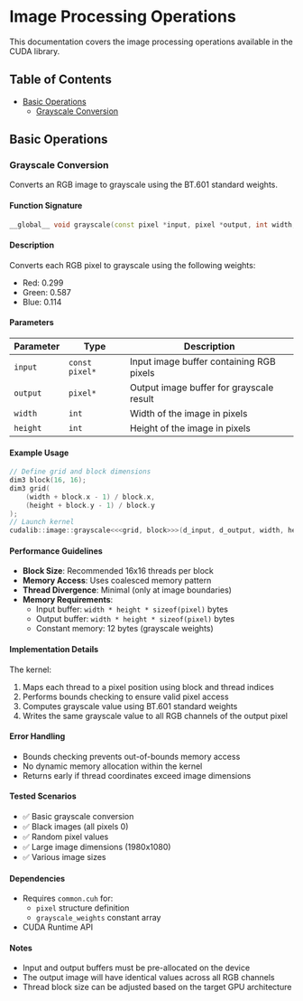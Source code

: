 # Image Processing Operations

This documentation covers the image processing operations available in the CUDA library.

## Table of Contents
- [Basic Operations](#basic-operations)
  - [Grayscale Conversion](#grayscale-conversion)

## Basic Operations

### Grayscale Conversion

Converts an RGB image to grayscale using the BT.601 standard weights.

#### Function Signature
```CPP
__global__ void grayscale(const pixel *input, pixel *output, int width, int height)
```

#### Description
Converts each RGB pixel to grayscale using the following weights:
- Red: 0.299
- Green: 0.587
- Blue: 0.114

#### Parameters
| Parameter | Type | Description |
|-----------|------|-------------|
| `input` | `const pixel*` | Input image buffer containing RGB pixels |
| `output` | `pixel*` | Output image buffer for grayscale result |
| `width` | `int` | Width of the image in pixels |
| `height` | `int` | Height of the image in pixels |

#### Example Usage
```CPP
// Define grid and block dimensions
dim3 block(16, 16);
dim3 grid(
    (width + block.x - 1) / block.x,
    (height + block.y - 1) / block.y
);
// Launch kernel
cudalib::image::grayscale<<<grid, block>>>(d_input, d_output, width, height);
```

#### Performance Guidelines
- **Block Size**: Recommended 16x16 threads per block
- **Memory Access**: Uses coalesced memory pattern
- **Thread Divergence**: Minimal (only at image boundaries)
- **Memory Requirements**:
  - Input buffer: `width * height * sizeof(pixel)` bytes
  - Output buffer: `width * height * sizeof(pixel)` bytes
  - Constant memory: 12 bytes (grayscale weights)

#### Implementation Details
The kernel:
1. Maps each thread to a pixel position using block and thread indices
2. Performs bounds checking to ensure valid pixel access
3. Computes grayscale value using BT.601 standard weights
4. Writes the same grayscale value to all RGB channels of the output pixel

#### Error Handling
- Bounds checking prevents out-of-bounds memory access
- No dynamic memory allocation within the kernel
- Returns early if thread coordinates exceed image dimensions

#### Tested Scenarios
- ✅ Basic grayscale conversion
- ✅ Black images (all pixels 0)
- ✅ Random pixel values
- ✅ Large image dimensions (1980x1080)
- ✅ Various image sizes

#### Dependencies
- Requires `common.cuh` for:
  - `pixel` structure definition
  - `grayscale_weights` constant array
- CUDA Runtime API

#### Notes
- Input and output buffers must be pre-allocated on the device
- The output image will have identical values across all RGB channels
- Thread block size can be adjusted based on the target GPU architecture